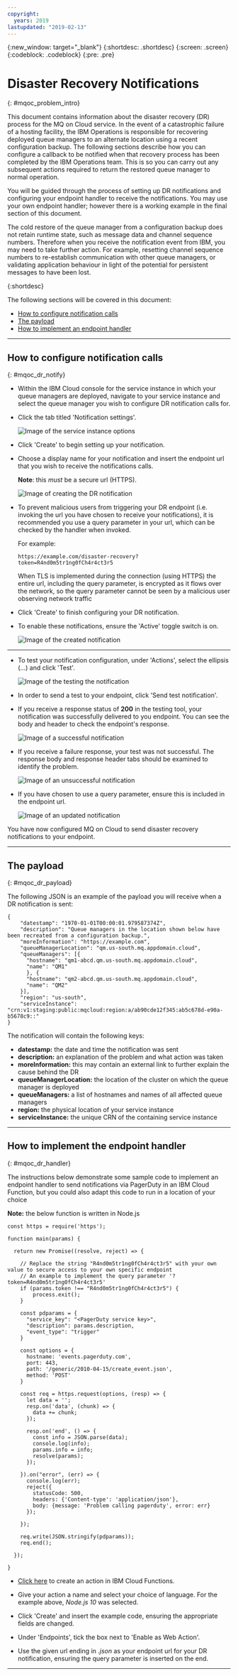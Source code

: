 ```yaml
---
copyright:
  years: 2019
lastupdated: "2019-02-13"
---
```


{:new_window: target="_blank"}
{:shortdesc: .shortdesc}
{:screen: .screen}
{:codeblock: .codeblock}
{:pre: .pre}

# Disaster Recovery Notifications
{: #mqoc_problem_intro}

This document contains information about the disaster recovery (DR) process for the MQ on Cloud service. In the event of a catastrophic failure of a hosting facility, the IBM Operations is responsible for recovering deployed queue managers to an alternate location using a recent configuration backup. The following sections describe how you can configure a callback to be notified when that recovery process has been completed by the IBM Operations team. This is so you can carry out any subsequent actions required to return the restored queue manager to normal operation.

You will be guided through the process of setting up DR notifications and configuring your endpoint handler to receive the notifications. You may use your own endpoint handler; however there is a working example in the final section of this document.

The cold restore of the queue manager from a configuration backup does not retain runtime state, such as message data and channel sequence numbers. Therefore when you receive the notification event from IBM, you may need to take further action. For example, resetting channel sequence numbers to re-establish communication with other queue managers, or validating application behaviour in light of the potential for persistent messages to have been lost.

{:shortdesc}


The following sections will be covered in this document:

* [How to configure notification calls](#mqoc_dr_notify)
* [The payload](#mqoc_dr_payload)
* [How to implement an endpoint handler](#mqoc_dr_handler)

---

## How to configure notification calls
{: #mqoc_dr_notify}

* Within the IBM Cloud console for the service instance in which your queue managers are deployed, navigate to your service instance and select the queue manager you wish to configure DR notification calls for.

* Click the tab titled 'Notification settings'.

  ![Image of the service instance options](./images/mqoc_dr_menu.png)

* Click 'Create' to begin setting up your notification.

* Choose a display name for your notification and insert the endpoint url that you wish to receive the notifications calls.

  **Note**: this *must* be a secure url (HTTPS).

  ![Image of creating the DR notification](./images/mqoc_dr_creation.png)

* To prevent malicious users from triggering your DR endpoint (i.e. invoking the url you have chosen to receive your notifications), it is recommended you use a query parameter in your url, which can be checked by the handler when invoked.

  For example:

      https://example.com/disaster-recovery?token=R4nd0m5tr1ng0fCh4r4ct3r5

  When TLS is implemented during the connection (using HTTPS) the entire url, including the query parameter, is encrypted as it flows over the network, so the query parameter cannot be seen by a malicious user observing network traffic


* Click 'Create' to finish configuring your DR notification.

* To enable these notifications, ensure the 'Active' toggle switch is on.

  ![Image of the created notification](./images/mqoc_dr_created.png)

---


* To test your notification configuration, under 'Actions', select the ellipsis (...) and click 'Test'.

  ![Image of the testing the notification](./images/mqoc_dr_test.png)

* In order to send a test to your endpoint, click 'Send test notification'.

* If you receive a response status of **200** in the testing tool, your notification was successfully delivered to you endpoint. You can see the body and header to check the endpoint's response.

  ![Image of a successful notification](./images/mqoc_dr_success.png)


* If you receive a failure response, your test was not successful. The response body and response header tabs should be examined to identify the problem.

  ![Image of an unsuccessful notification](./images/mqoc_dr_failure.png)

* If you have chosen to use a query parameter, ensure this is included in the endpoint url.

  ![Image of an updated notification](./images/mqoc_dr_update.png)

You have now configured MQ on Cloud to send disaster recovery notifications to your endpoint.

---

## The payload
{: #mqoc_dr_payload}

The following JSON is an example of the payload you will receive when a DR notification is sent:


    {
        "datestamp": "1970-01-01T00:00:01.979587374Z",
        "description": "Queue managers in the location shown below have been recreated from a configuration backup.",
        "moreInformation": "https://example.com",
        "queueManagerLocation": "qm.us-south.mq.appdomain.cloud",
        "queueManagers": [{
          "hostname": "qm1-abcd.qm.us-south.mq.appdomain.cloud",
          "name": "QM1"
          }, {
          "hostname": "qm2-abcd.qm.us-south.mq.appdomain.cloud",
          "name": "QM2"
        }],
        "region": "us-south",
        "serviceInstance": "crn:v1:staging:public:mqcloud:region:a/ab90cde12f345:ab5c678d-e90a-b5678c9::"
    }

The notification will contain the following keys:

* **datestamp:** the date and time the notification was sent
* **description:** an explanation of the problem and what action was taken
* **moreInformation:** this may contain an external link to further explain the cause behind the DR
* **queueManagerLocation:** the location of the cluster on which the queue manager is deployed
* **queueManagers:** a list of hostnames and names of all affected queue managers
* **region:** the physical location of your service instance
* **serviceInstance:** the unique CRN of the containing service instance

---

## How to implement the endpoint handler
{: #mqoc_dr_handler}

The instructions below demonstrate some sample code to implement an endpoint handler to send notifications via PagerDuty in an IBM Cloud Function, but you could also adapt this code to run in a location of your choice

**Note:** the below function is written in Node.js


    const https = require('https');

    function main(params) {

      return new Promise((resolve, reject) => {

        // Replace the string "R4nd0m5tr1ng0fCh4r4ct3r5" with your own value to secure access to your own specific endpoint
        // An example to implement the query parameter '?token=R4nd0m5tr1ng0fCh4r4ct3r5'
        if (params.token !== "R4nd0m5tr1ng0fCh4r4ct3r5") {
            process.exit();
        }

        const pdparams = {
          "service_key": "<PagerDuty service key>",
          "description": params.description,
          "event_type": "trigger"
        }

        const options = {
          hostname: 'events.pagerduty.com',
          port: 443,
          path: '/generic/2010-04-15/create_event.json',
          method: 'POST'
        }

        const req = https.request(options, (resp) => {
          let data = '';
          resp.on('data', (chunk) => {
            data += chunk;
          });

          resp.on('end', () => {
            const info = JSON.parse(data);
            console.log(info);
            params.info = info;
            resolve(params);
          });

        }).on("error", (err) => {
          console.log(err);
          reject({
            statusCode: 500,
            headers: {'Content-type': 'application/json'},
            body: {message: 'Problem calling pagerduty', error: err}
          });

        });

        req.write(JSON.stringify(pdparams));
        req.end();

      });

    }

  * [Click here](https://cloud.ibm.com/openwhisk/create/action) to create an action in IBM Cloud Functions.

  * Give your action a name and select your choice of language. For the example above, *Node.js 10* was selected.

  * Click 'Create' and insert the example code, ensuring the appropriate fields are changed.

  * Under 'Endpoints', tick the box next to 'Enable as Web Action'.

  * Use the given url ending in *.json* as your endpoint url for your DR notification, ensuring the query parameter is inserted on the end.

---
